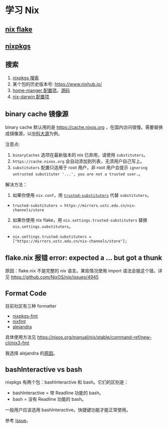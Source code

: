 # 学习 Nix

## [nix flake](./flake.md)

## [nixpkgs](./nixpkgs.md)

## 搜索

1. [nixpkgs 搜索](https://search.nixos.org/packages)
2. 某个包的历史版本号: https://www.nixhub.io/
3. [home-manger 配置项](https://mipmip.github.io/home-manager-option-search/)。[源码](https://github.com/mipmip/home-manager-option-search)
4. [nix-darwin 配置项](https://daiderd.com/nix-darwin/manual/index.html)

## binary cache 镜像源

binary cache 默认用的是 https://cache.nixos.org ，在国内访问很慢。需要替换成镜像源，以[中科大源](https://mirrors.ustc.edu.cn/help/nix-channels.html)为例。

注意点:

1. `binaryCaches` 选项在最新版本的 nix 已弃用，请使用 `substituters`。
2. `https://cache.nixos.org` 会自动添加到列表，无须用户自己写上。
3. `substituters` 配置只适用于 root 用户，非 root 用户会提示 `ignoring untrusted substituter '...', you are not a trusted user.`。

解决方法：

1. 如果你使用 `nix.conf`，用 [`trusted-substituters`](https://nixos.org/manual/nix/stable/command-ref/conf-file#conf-trusted-substituters) 代替 `substituters`。
  - `trusted-substituters = https://mirrors.ustc.edu.cn/nix-channels/store`
2. 如果你使用 nix flake，用 `nix.settings.trusted-substituters` 替换 `nix.settings.substituters`。
  - `nix.settings.trusted-substituters = ["https://mirrors.ustc.edu.cn/nix-channels/store"];`

## flake.nix 报错 error: expected a ... but got a thunk

原因：flake.nix 不是完整的 nix 语言。某些情况使用 import 语法会报这个错。详见 https://github.com/NixOS/nix/issues/4945

## Format Code

目前社区有三种 formatter

- [nixpkgs-fmt](https://github.com/nix-community/nixpkgs-fmt)
- [nixfmt](https://github.com/serokell/nixfmt)
- [alejandra](https://github.com/kamadorueda/alejandra)

具体使用方法见 https://nixos.org/manual/nix/stable/command-ref/new-cli/nix3-fmt

我选择 alejandra 的[原因](https://discourse.nixos.org/t/the-uncompromising-nix-code-formatter/17385/3)。

## bashInteractive vs bash

nixpkgs 有两个包：bashInteractive 和 bash。它们的区别是：

- bashInteractive = 带 Readline 功能的 bash。
- bash = 没有 Readline 功能的 bash。

一般用户应该选用 bashInteractive。快捷键功能才能正常使用。

参考 [Issue](https://github.com/NixOS/nixpkgs/issues/59209)。

